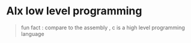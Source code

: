 # Alx low level programming

> fun fact : compare to the assembly , c is a high level programming language
